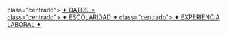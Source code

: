  class="centrado"> <a href= "datospersonales.html.HTML">  ✦ DATOS ✦  
 class="centrado"><a href="escolaridad.html.HTML">    ✦ ESCOLARIDAD ✦ 
 class="centrado"><a href="expelaboral.html.HTML">   ✦ EXPERIENCIA LABORAL ✦ 
